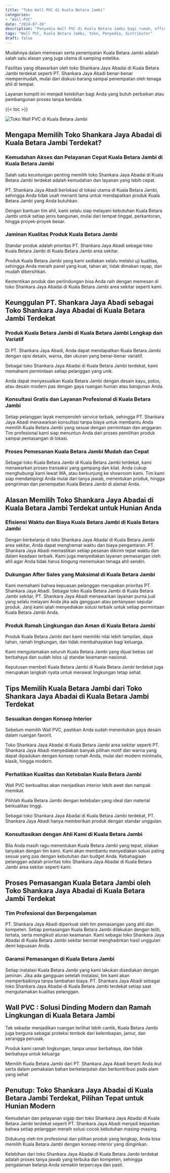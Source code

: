 ```yaml
---
title: "Toko Wall PVC di Kuala Betara Jambi"
categories: 
- "Wall-PVC"
date: "2024-07-26"
description: "Penyedia Wall PVC di Kuala Betara Jambi bagi rumah, office, dan toko. Produk berkualitas, pilihan motif, pilihan warna elegan, dengan jasa penempatan ditangani oleh tenaga ahli berpengalaman dan jaminan resmi!|Layanan distribusi Wall PVC di Kuala Betara Jambi untuk keperluan rumah, kantor, atau toko, dengan produk terbaik dan instalasi oleh teknisi profesional serta kepastian resmi.|Solusi Wall PVC di Kuala Betara Jambi yang terpercaya untuk hunian, office, serta gerai, bersama produk terbaik dan penempatan oleh teknisi berpengalaman dan jaminan resmi.|Penyediaan Wall PVC di Kuala Betara Jambi bagi rumah, office, serta gerai, beserta panel berkualitas dan pemasangan oleh teknisi berpengalaman, dilengkapi beserta kepastian resmi.}"
tags: "Wall PVC, Kuala Betara Jambi, toko, Penyedia, distributor"
draft: false
---
```


Mudahnya dalam memesan serta penempatan Kuala Betara Jambi adalah salah satu alasan yang juga utama di samping estetika.

Fasilitas yang ditawarkan oleh toko Shankara Jaya Abadai di Kuala Betara Jambi terdekat seperti PT. Shankara Jaya Abadi benar-benar mempermudah, mulai dari diskusi barang sampai penempatan oleh tenaga ahli di tempat.

Layanan komplit ini menjadi kelebihan bagi Anda yang butuh perbaikan atau pembangunan proses tanpa kendala.

{{< toc >}}

![Toko Wall PVC di Kuala Betara Jambi](/images/Wall-PVC/Toko-Wall-PVC-di-Kuala-Betara-Jambi.png)


## Mengapa Memilih Toko Shankara Jaya Abadai di Kuala Betara Jambi Terdekat?

### Kemudahan Akses dan Pelayanan Cepat Kuala Betara Jambi di Kuala Betara Jambi

Salah satu keuntungan penting memilih toko Shankara Jaya Abadai di Kuala Betara Jambi terdekat adalah kemudahan dan layanan yang lebih cepat.

PT. Shankara Jaya Abadi berlokasi di lokasi utama di Kuala Betara Jambi, sehingga Anda tidak usah menanti lama untuk mendapatkan produk Kuala Betara Jambi yang Anda butuhkan.

Dengan bantuan tim ahli, kami selalu siap melayani kebutuhan Kuala Betara Jambi untuk setiap jenis bangunan, mulai dari tempat tinggal, perkantoran, hingga proyek-proyek besar.

### Jaminan Kualitas Produk Kuala Betara Jambi

Standar produk adalah prioritas PT. Shankara Jaya Abadi sebagai toko Kuala Betara Jambi di Kuala Betara Jambi area sekitar.

Produk Kuala Betara Jambi yang kami sediakan selalu melalui uji kualitas, sehingga Anda meraih panel yang kuat, tahan air, tidak dimakan rayap, dan mudah dibersihkan.

Keotentikan produk dan perlindungan bisa Anda raih dengan memesan di toko Shankara Jaya Abadai di Kuala Betara Jambi area sekitar seperti kami.

## Keunggulan PT. Shankara Jaya Abadi sebagai Toko Shankara Jaya Abadai di Kuala Betara Jambi Terdekat

### Produk Kuala Betara Jambi di Kuala Betara Jambi Lengkap dan Variatif

Di PT. Shankara Jaya Abadi, Anda dapat mendapatkan Kuala Betara Jambi dengan opsi desain, warna, dan ukuran yang benar-benar variatif.

Sebagai toko Shankara Jaya Abadai di Kuala Betara Jambi terdekat, kami memahami permintaan setiap pelanggan yang unik.

Anda dapat menyesuaikan Kuala Betara Jambi dengan desain kayu, polos, atau desain modern pas dengan gaya ruangan hunian atau bangunan Anda.

### Konsultasi Gratis dan Layanan Profesional di Kuala Betara Jambi

Setiap pelanggan layak memperoleh service terbaik, sehingga PT. Shankara Jaya Abadi menawarkan konsultasi tanpa biaya untuk membantu Anda memilih Kuala Betara Jambi yang sesuai dengan permintaan dan anggaran. Tim profesional kami siap menuntun Anda dari proses pemilihan produk sampai pemasangan di lokasi.

### Proses Pemesanan Kuala Betara Jambi Mudah dan Cepat

Sebagai toko Kuala Betara Jambi di Kuala Betara Jambi terdekat, kami menawarkan proses transaksi yang gampang dan kilat. Anda cukup menghubungi kami lewat WA, atau berkunjung ke showroom kami. Tim kami siap mendampingi Anda mulai dari tanya jawab, menentukan produk, hingga pengiriman dan penempatan Kuala Betara Jambi di alamat Anda.

## Alasan Memilih Toko Shankara Jaya Abadai di Kuala Betara Jambi Terdekat untuk Hunian Anda

### Efisiensi Waktu dan Biaya Kuala Betara Jambi di Kuala Betara Jambi

Dengan berbelanja di toko Shankara Jaya Abadai di Kuala Betara Jambi area sekitar, Anda dapat menghemat waktu dan biaya pengantaran. PT. Shankara Jaya Abadi memastikan setiap pesanan dikirim tepat waktu dan dalam keadaan terbaik. Kami juga menyediakan layanan pemasangan oleh ahli agar Anda tidak harus bingung menemukan tenaga ahli sendiri.

### Dukungan After Sales yang Maksimal di Kuala Betara Jambi

Kami memahami bahwa kepuasan pelanggan merupakan prioritas PT. Shankara Jaya Abadi. Sebagai toko Kuala Betara Jambi di Kuala Betara Jambi sekitar, PT. Shankara Jaya Abadi menawarkan layanan purna jual yang selalu melayani Anda jika ada gangguan atau pertanyaan seputar produk. Janji kami ialah menyediakan solusi terbaik untuk setiap permintaan Kuala Betara Jambi Anda.

### Produk Ramah Lingkungan dan Aman di Kuala Betara Jambi

Produk Kuala Betara Jambi dari kami memiliki nilai lebih tampilan, daya tahan, ramah lingkungan, dan tidak membahayakan bagi keluarga.

Kami mengutamakan seluruh Kuala Betara Jambi yang dijual bebas zat berbahaya dan sudah lolos uji standar keamanan nasional.

Keputusan membeli Kuala Betara Jambi di Kuala Betara Jambi terdekat juga merupakan langkah nyata untuk merawat lingkungan tetap sehat.

## Tips Memilih Kuala Betara Jambi dari Toko Shankara Jaya Abadai di Kuala Betara Jambi Terdekat

### Sesuaikan dengan Konsep Interior 

Sebelum memilih Wall PVC, pastikan Anda sudah menentukan gaya desain dalam ruangan favorit.

Toko Shankara Jaya Abadai di Kuala Betara Jambi area sekitar seperti PT. Shankara Jaya Abadi menyediakan banyak pilihan motif dan warna yang dapat dipadukan dengan konsep rumah Anda, mulai dari modern minimalis, klasik, hingga modern.

### Perhatikan Kualitas dan Ketebalan Kuala Betara Jambi

 Wall PVC  berkualitas akan menjadikan interior lebih awet dan nampak memikat.

Pilihlah Kuala Betara Jambi dengan ketebalan yang ideal dan material berkualitas tinggi.

Sebagai toko Shankara Jaya Abadai di Kuala Betara Jambi terdekat, PT. Shankara Jaya Abadi hanya memberikan produk dengan standar unggulan.

### Konsultasikan dengan Ahli Kami di Kuala Betara Jambi

Bila Anda masih ragu menentukan Kuala Betara Jambi yang tepat, silakan tanyakan dengan tim kami. Kami akan membantu menyediakan solusi paling sesuai yang pas dengan kebutuhan dan budget Anda. Kebahagiaan pelanggan adalah prioritas toko Shankara Jaya Abadai di Kuala Betara Jambi area sekitar seperti kami.

## Proses Pemasangan Kuala Betara Jambi oleh Toko Shankara Jaya Abadai di Kuala Betara Jambi Terdekat

### Tim Profesional dan Berpengalaman

PT. Shankara Jaya Abadi diperkuat oleh tim pemasangan yang ahli dan kompeten. Setiap pemasangan Kuala Betara Jambi dilakukan dengan teliti, tertata, serta mengikuti aturan keamanan. Kami sebagai toko Shankara Jaya Abadai di Kuala Betara Jambi sekitar berniat menghadirkan hasil unggulan demi kepuasan Anda.

### Garansi Pemasangan di Kuala Betara Jambi

Setiap instalasi Kuala Betara Jambi yang kami lakukan disediakan dengan jaminan. Jika ada gangguan setelah instalasi, tim kami akan memperbaikinya tanpa tambahan biaya. PT. Shankara Jaya Abadi sebagai toko Shankara Jaya Abadai di Kuala Betara Jambi terdekat setiap saat mengutamakan kualitas pelanggan.

##  Wall PVC : Solusi Dinding Modern dan Ramah Lingkungan di Kuala Betara Jambi

Tak sekadar menjadikan ruangan terlihat lebih cantik, Kuala Betara Jambi juga berguna sebagai proteksi tembok dari kelembapan, jamur, dan serangga perusak.

Produk kami ramah lingkungan, tanpa unsur berbahaya, dan tidak berbahaya untuk keluarga

Memilih Kuala Betara Jambi dari PT. Shankara Jaya Abadi berarti Anda ikut serta dalam pemakaian bahan berkelanjutan dan berkontribusi pada alam yang sehat

## Penutup: Toko Shankara Jaya Abadai di Kuala Betara Jambi Terdekat, Pilihan Tepat untuk Hunian Modern

Kemudahan dan pelayanan sigap dari toko Shankara Jaya Abadai di Kuala Betara Jambi terdekat seperti PT. Shankara Jaya Abadi menjadi kepastian bahwa setiap pelanggan meraih solusi cocok kebutuhan masing-masing.

Didukung oleh tim profesional dan pilihan produk yang lengkap, Anda bisa memilih Kuala Betara Jambi dengan konsep interior yang diinginkan.

Kelebihan dari toko Shankara Jaya Abadai di Kuala Betara Jambi terdekat adalah proses tanya jawab yang terbuka dan kompeten, sehingga pengalaman belanja Anda semakin terpercaya dan pasti.